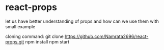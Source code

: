 # react-props
let us have better understanding of props and how can we use them with small example

cloning command:
git clone https://github.com/Namrata2696/react-props.git
npm install
npm start
